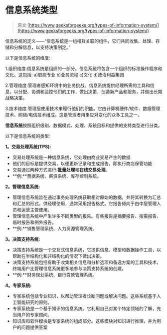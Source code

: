 # 信息系统类型

> 原文:[https://www.geeksforgeeks.org/types-of-information-system/](https://www.geeksforgeeks.org/types-of-information-system/)

信息系统的定义——“信息系统是一组相互关联的组件，它们共同收集、处理、存储和分解信息，以支持决策制定。”

以下是信息系统的维度:

1.组织维度:信息系统是组织的一部分。信息系统将包含一个组织的标准操作程序和文化。这包括:
a)职能专业 b)业务流程 c)文化 d)政治利益集团

2.管理维度:管理者感知环境中的业务挑战。信息系统提供经理所需的工具和信息，以分配、协调和监控他们的工作，做出决策，创造新产品和服务，并做出长期战略决策。

3.技术维度:管理层使用技术来履行他们的职能。它由计算机硬件/软件、数据管理技术、网络/电信技术组成。这是管理者用来应对变化的众多工具之一。

**信息系统**按照组织级别、数据模式、处理、系统目标和提供的支持类型进行分类。

以下是信息系统的类型:

**1。交易处理系统(TPS):**

*   交易处理系统是一种信息系统，它处理由商业交易产生的数据
*   他们的目标是提供交易，以便更新记录和生成报告，即执行商店保管功能
*   交易通过两种方式进行:**批量处理**和**在线交易处理**。
*   **例:**票据系统、薪资系统、库存控制系统。

**2。管理信息系统:**

*   管理信息系统旨在通过事务处理系统获取相对原始的数据，并将其转换为汇总和汇总的形式，供经理使用，通常采用报告格式。它报告倾向于由中层管理人员和运营主管使用。
*   管理信息系统中产生许多不同类型的报告。有些报告是摘要报告、按需报告、临时报告和例外报告。
*   **例:**销售管理系统、人力资源管理系统。

**3。决策支持系统:**

*   决策支持系统是一个交互式信息系统，它提供信息、模型和数据操作工具，以帮助在半结构化和非结构化的情况下做出决策。
*   决策支持系统包括有助于收集相关信息和分析选项和备选方案的工具和技术，终端用户比管理信息系统更多地参与决策支持系统的创建。
*   **例:**财务规划系统、银行贷款管理系统。

**4。专家系统:**

*   专家系统包括专业知识，以帮助管理者诊断问题或解决问题。这些系统基于人工智能研究的原则。
*   专家系统是一个基于知识的信息系统。它利用自己对某个特定领域的了解，充当用户的专家顾问。
*   知识库和软件模块是专家系统的组成部分。这些模块对知识进行推理，并为用户的问题提供答案